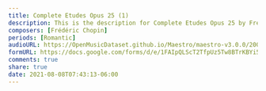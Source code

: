 ```yaml
---
title: Complete Etudes Opus 25 (1)
description: This is the description for Complete Etudes Opus 25 by Frédéric Chopin
composers: [Frédéric Chopin]
periods: [Romantic]
audioURL: https://OpenMusicDataset.github.io/Maestro/maestro-v3.0.0/2004/MIDI-Unprocessed_SMF_17_R1_2004_04_ORIG_MID--AUDIO_17_R1_2004_09_Track09_wav.midi
formURL: https://docs.google.com/forms/d/e/1FAIpQLScT2TfpUz5Tw8BTrKBYi5YNF3b1J7pdhZPXezKqpicR1opJdA/viewform
comments: true
share: true
date: 2021-08-08T07:43:13-06:00
---
```

